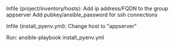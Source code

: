 Infile (project/inventory/hosts):
	Add ip address/FQDN to the group appserver
	Add pubkey/ansible_password for ssh connections

Infile (install_pyenv.yml):
	Change host to "appserver"

Run: ansible-playbook install_pyenv.yml
